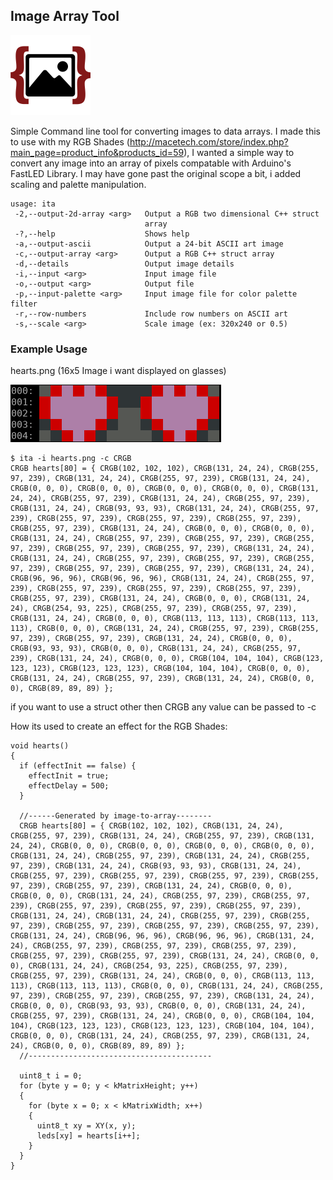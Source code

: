## Image Array Tool ##
![](https://raw.githubusercontent.com/xitiomet/image-to-array/master/res/icon128.png)

Simple Command line tool for converting images to data arrays. I made this to use with my RGB Shades (http://macetech.com/store/index.php?main_page=product_info&products_id=59), I wanted a simple way to convert any image into an array of pixels compatable with Arduino's FastLED Library. I may have gone past the original scope a bit, i added scaling and palette manipulation.

```
usage: ita
 -2,--output-2d-array <arg>   Output a RGB two dimensional C++ struct
                              array
 -?,--help                    Shows help
 -a,--output-ascii            Output a 24-bit ASCII art image
 -c,--output-array <arg>      Output a RGB C++ struct array
 -d,--details                 Output image details
 -i,--input <arg>             Input image file
 -o,--output <arg>            Output file
 -p,--input-palette <arg>     Input image file for color palette filter
 -r,--row-numbers             Include row numbers on ASCII art
 -s,--scale <arg>             Scale image (ex: 320x240 or 0.5)

```

### Example Usage ###
hearts.png (16x5 Image i want displayed on glasses)

![](https://raw.githubusercontent.com/xitiomet/image-to-array/master/res/hearts2.png)
```
$ ita -i hearts.png -c CRGB
CRGB hearts[80] = { CRGB(102, 102, 102), CRGB(131, 24, 24), CRGB(255, 97, 239), CRGB(131, 24, 24), CRGB(255, 97, 239), CRGB(131, 24, 24), CRGB(0, 0, 0), CRGB(0, 0, 0), CRGB(0, 0, 0), CRGB(0, 0, 0), CRGB(131, 24, 24), CRGB(255, 97, 239), CRGB(131, 24, 24), CRGB(255, 97, 239), CRGB(131, 24, 24), CRGB(93, 93, 93), CRGB(131, 24, 24), CRGB(255, 97, 239), CRGB(255, 97, 239), CRGB(255, 97, 239), CRGB(255, 97, 239), CRGB(255, 97, 239), CRGB(131, 24, 24), CRGB(0, 0, 0), CRGB(0, 0, 0), CRGB(131, 24, 24), CRGB(255, 97, 239), CRGB(255, 97, 239), CRGB(255, 97, 239), CRGB(255, 97, 239), CRGB(255, 97, 239), CRGB(131, 24, 24), CRGB(131, 24, 24), CRGB(255, 97, 239), CRGB(255, 97, 239), CRGB(255, 97, 239), CRGB(255, 97, 239), CRGB(255, 97, 239), CRGB(131, 24, 24), CRGB(96, 96, 96), CRGB(96, 96, 96), CRGB(131, 24, 24), CRGB(255, 97, 239), CRGB(255, 97, 239), CRGB(255, 97, 239), CRGB(255, 97, 239), CRGB(255, 97, 239), CRGB(131, 24, 24), CRGB(0, 0, 0), CRGB(131, 24, 24), CRGB(254, 93, 225), CRGB(255, 97, 239), CRGB(255, 97, 239), CRGB(131, 24, 24), CRGB(0, 0, 0), CRGB(113, 113, 113), CRGB(113, 113, 113), CRGB(0, 0, 0), CRGB(131, 24, 24), CRGB(255, 97, 239), CRGB(255, 97, 239), CRGB(255, 97, 239), CRGB(131, 24, 24), CRGB(0, 0, 0), CRGB(93, 93, 93), CRGB(0, 0, 0), CRGB(131, 24, 24), CRGB(255, 97, 239), CRGB(131, 24, 24), CRGB(0, 0, 0), CRGB(104, 104, 104), CRGB(123, 123, 123), CRGB(123, 123, 123), CRGB(104, 104, 104), CRGB(0, 0, 0), CRGB(131, 24, 24), CRGB(255, 97, 239), CRGB(131, 24, 24), CRGB(0, 0, 0), CRGB(89, 89, 89) };
```
if you want to use a struct other then CRGB any value can be passed to -c

How its used to create an effect for the RGB Shades:
```
void hearts()
{
  if (effectInit == false) {
    effectInit = true;
    effectDelay = 500;
  }

  //------Generated by image-to-array--------
  CRGB hearts[80] = { CRGB(102, 102, 102), CRGB(131, 24, 24), CRGB(255, 97, 239), CRGB(131, 24, 24), CRGB(255, 97, 239), CRGB(131, 24, 24), CRGB(0, 0, 0), CRGB(0, 0, 0), CRGB(0, 0, 0), CRGB(0, 0, 0), CRGB(131, 24, 24), CRGB(255, 97, 239), CRGB(131, 24, 24), CRGB(255, 97, 239), CRGB(131, 24, 24), CRGB(93, 93, 93), CRGB(131, 24, 24), CRGB(255, 97, 239), CRGB(255, 97, 239), CRGB(255, 97, 239), CRGB(255, 97, 239), CRGB(255, 97, 239), CRGB(131, 24, 24), CRGB(0, 0, 0), CRGB(0, 0, 0), CRGB(131, 24, 24), CRGB(255, 97, 239), CRGB(255, 97, 239), CRGB(255, 97, 239), CRGB(255, 97, 239), CRGB(255, 97, 239), CRGB(131, 24, 24), CRGB(131, 24, 24), CRGB(255, 97, 239), CRGB(255, 97, 239), CRGB(255, 97, 239), CRGB(255, 97, 239), CRGB(255, 97, 239), CRGB(131, 24, 24), CRGB(96, 96, 96), CRGB(96, 96, 96), CRGB(131, 24, 24), CRGB(255, 97, 239), CRGB(255, 97, 239), CRGB(255, 97, 239), CRGB(255, 97, 239), CRGB(255, 97, 239), CRGB(131, 24, 24), CRGB(0, 0, 0), CRGB(131, 24, 24), CRGB(254, 93, 225), CRGB(255, 97, 239), CRGB(255, 97, 239), CRGB(131, 24, 24), CRGB(0, 0, 0), CRGB(113, 113, 113), CRGB(113, 113, 113), CRGB(0, 0, 0), CRGB(131, 24, 24), CRGB(255, 97, 239), CRGB(255, 97, 239), CRGB(255, 97, 239), CRGB(131, 24, 24), CRGB(0, 0, 0), CRGB(93, 93, 93), CRGB(0, 0, 0), CRGB(131, 24, 24), CRGB(255, 97, 239), CRGB(131, 24, 24), CRGB(0, 0, 0), CRGB(104, 104, 104), CRGB(123, 123, 123), CRGB(123, 123, 123), CRGB(104, 104, 104), CRGB(0, 0, 0), CRGB(131, 24, 24), CRGB(255, 97, 239), CRGB(131, 24, 24), CRGB(0, 0, 0), CRGB(89, 89, 89) };
  //-----------------------------------------
  
  uint8_t i = 0;
  for (byte y = 0; y < kMatrixHeight; y++)
  {
    for (byte x = 0; x < kMatrixWidth; x++)
    {
      uint8_t xy = XY(x, y);
      leds[xy] = hearts[i++];
    }
  }
}

```
